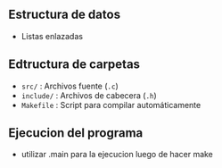 ## Estructura de datos
- Listas enlazadas
## Edtructura de carpetas
- `src/` : Archivos fuente (`.c`)
- `include/` : Archivos de cabecera (`.h`)
- `Makefile` : Script para compilar automáticamente

## Ejecucion del programa
- utilizar .main para la ejecucion luego de hacer make
